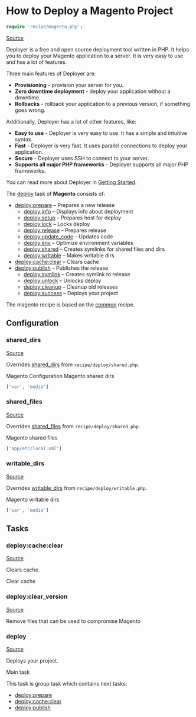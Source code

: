 <!-- DO NOT EDIT THIS FILE! -->
<!-- Instead edit recipe/magento.php -->
<!-- Then run bin/docgen -->

# How to Deploy a Magento Project

```php
require 'recipe/magento.php';
```

[Source](/recipe/magento.php)

Deployer is a free and open source deployment tool written in PHP. 
It helps you to deploy your Magento application to a server. 
It is very easy to use and has a lot of features. 

Three main features of Deployer are:
- **Provisioning** - provision your server for you.
- **Zero downtime deployment** - deploy your application without a downtime.
- **Rollbacks** - rollback your application to a previous version, if something goes wrong.

Additionally, Deployer has a lot of other features, like:
- **Easy to use** - Deployer is very easy to use. It has a simple and intuitive syntax.
- **Fast** - Deployer is very fast. It uses parallel connections to deploy your application.
- **Secure** - Deployer uses SSH to connect to your server.
- **Supports all major PHP frameworks** - Deployer supports all major PHP frameworks.

You can read more about Deployer in [Getting Started](/docs/getting-started.md).

The [deploy](#deploy) task of **Magento** consists of:
* [deploy:prepare](/docs/recipe/common.md#deployprepare) – Prepares a new release
  * [deploy:info](/docs/recipe/deploy/info.md#deployinfo) – Displays info about deployment
  * [deploy:setup](/docs/recipe/deploy/setup.md#deploysetup) – Prepares host for deploy
  * [deploy:lock](/docs/recipe/deploy/lock.md#deploylock) – Locks deploy
  * [deploy:release](/docs/recipe/deploy/release.md#deployrelease) – Prepares release
  * [deploy:update_code](/docs/recipe/deploy/update_code.md#deployupdate_code) – Updates code
  * [deploy:env](/docs/recipe/symfony.md#deployenv) – Optimize environment variables
  * [deploy:shared](/docs/recipe/deploy/shared.md#deployshared) – Creates symlinks for shared files and dirs
  * [deploy:writable](/docs/recipe/deploy/writable.md#deploywritable) – Makes writable dirs
* [deploy:cache:clear](/docs/recipe/magento.md#deploycacheclear) – Clears cache
* [deploy:publish](/docs/recipe/common.md#deploypublish) – Publishes the release
  * [deploy:symlink](/docs/recipe/deploy/symlink.md#deploysymlink) – Creates symlink to release
  * [deploy:unlock](/docs/recipe/deploy/lock.md#deployunlock) – Unlocks deploy
  * [deploy:cleanup](/docs/recipe/deploy/cleanup.md#deploycleanup) – Cleanup old releases
  * [deploy:success](/docs/recipe/common.md#deploysuccess) – Deploys your project


The magento recipe is based on the [common](/docs/recipe/common.md) recipe.

## Configuration
### shared_dirs
[Source](https://github.com/deployphp/deployer/blob/master/recipe/magento.php#L14)

Overrides [shared_dirs](/docs/recipe/deploy/shared.md#shared_dirs) from `recipe/deploy/shared.php`.

Magento Configuration
Magento shared dirs

```php title="Default value"
['var', 'media']
```


### shared_files
[Source](https://github.com/deployphp/deployer/blob/master/recipe/magento.php#L17)

Overrides [shared_files](/docs/recipe/deploy/shared.md#shared_files) from `recipe/deploy/shared.php`.

Magento shared files

```php title="Default value"
['app/etc/local.xml']
```


### writable_dirs
[Source](https://github.com/deployphp/deployer/blob/master/recipe/magento.php#L20)

Overrides [writable_dirs](/docs/recipe/deploy/writable.md#writable_dirs) from `recipe/deploy/writable.php`.

Magento writable dirs

```php title="Default value"
['var', 'media']
```



## Tasks

### deploy:cache:clear
[Source](https://github.com/deployphp/deployer/blob/master/recipe/magento.php#L26)

Clears cache.

Clear cache


### deploy:clear_version
[Source](https://github.com/deployphp/deployer/blob/master/recipe/magento.php#L33)



Remove files that can be used to compromise Magento


### deploy
[Source](https://github.com/deployphp/deployer/blob/master/recipe/magento.php#L47)

Deploys your project.

Main task


This task is group task which contains next tasks:
* [deploy:prepare](/docs/recipe/common.md#deployprepare)
* [deploy:cache:clear](/docs/recipe/magento.md#deploycacheclear)
* [deploy:publish](/docs/recipe/common.md#deploypublish)


